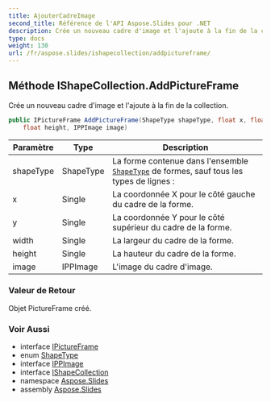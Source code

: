 ```yaml
---
title: AjouterCadreImage
second_title: Référence de l'API Aspose.Slides pour .NET
description: Crée un nouveau cadre d'image et l'ajoute à la fin de la collection.
type: docs
weight: 130
url: /fr/aspose.slides/ishapecollection/addpictureframe/
---
```


## Méthode IShapeCollection.AddPictureFrame

Crée un nouveau cadre d'image et l'ajoute à la fin de la collection.

```csharp
public IPictureFrame AddPictureFrame(ShapeType shapeType, float x, float y, float width, 
    float height, IPPImage image)
```

| Paramètre | Type | Description |
| --- | --- | --- |
| shapeType | ShapeType | La forme contenue dans l'ensemble [`ShapeType`](../../shapetype) de formes, sauf tous les types de lignes : |
| x | Single | La coordonnée X pour le côté gauche du cadre de la forme. |
| y | Single | La coordonnée Y pour le côté supérieur du cadre de la forme. |
| width | Single | La largeur du cadre de la forme. |
| height | Single | La hauteur du cadre de la forme. |
| image | IPPImage | L'image du cadre d'image. |

### Valeur de Retour

Objet PictureFrame créé.

### Voir Aussi

* interface [IPictureFrame](../../ipictureframe)
* enum [ShapeType](../../shapetype)
* interface [IPPImage](../../ippimage)
* interface [IShapeCollection](../../ishapecollection)
* namespace [Aspose.Slides](../../ishapecollection)
* assembly [Aspose.Slides](../../../)

<!-- NE PAS MODIFIER : généré par xmldocmd pour Aspose.Slides.dll -->